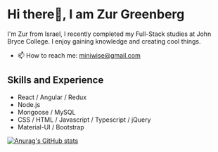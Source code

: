 #  Hi there👋, I am Zur Greenberg

I'm Zur from Israel, I recently completed my Full-Stack studies at John Bryce College.
I enjoy gaining knowledge and creating cool things.  

- 📫 How to reach me: miniwise@gmail.com 

## Skills and Experience 
- React / Angular / Redux
-  Node.js 
- Mongoose / MySQL
- CSS / HTML / Javascript / Typescript / jQuery
- Material-UI / Bootstrap 


[![Anurag's GitHub stats](https://github-readme-stats.vercel.app/api?username=zurgalos)](https://github.com/zurgalos/github-readme-stats)

<!--
**zurgalos/zurgalos** is a ✨ _special_ ✨ repository because its `README.md` (this file) appears on your GitHub profile.

Here are some ideas to get you started:

- 🔭 I’m currently working on ...
- 🌱 I’m currently learning ...
- 👯 I’m looking to collaborate on ...
- 🤔 I’m looking for help with ...
- 💬 Ask me about ...
- 📫 How to reach me: ...
- 😄 Pronouns: ...
- ⚡ Fun fact: ...
-->
